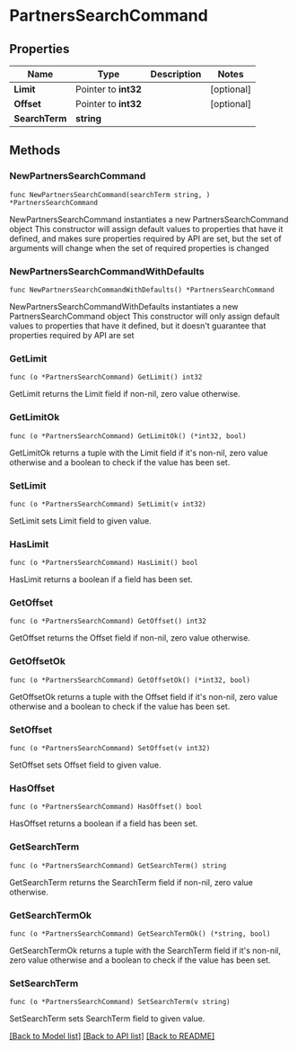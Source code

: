 # PartnersSearchCommand

## Properties

Name | Type | Description | Notes
------------ | ------------- | ------------- | -------------
**Limit** | Pointer to **int32** |  | [optional] 
**Offset** | Pointer to **int32** |  | [optional] 
**SearchTerm** | **string** |  | 

## Methods

### NewPartnersSearchCommand

`func NewPartnersSearchCommand(searchTerm string, ) *PartnersSearchCommand`

NewPartnersSearchCommand instantiates a new PartnersSearchCommand object
This constructor will assign default values to properties that have it defined,
and makes sure properties required by API are set, but the set of arguments
will change when the set of required properties is changed

### NewPartnersSearchCommandWithDefaults

`func NewPartnersSearchCommandWithDefaults() *PartnersSearchCommand`

NewPartnersSearchCommandWithDefaults instantiates a new PartnersSearchCommand object
This constructor will only assign default values to properties that have it defined,
but it doesn't guarantee that properties required by API are set

### GetLimit

`func (o *PartnersSearchCommand) GetLimit() int32`

GetLimit returns the Limit field if non-nil, zero value otherwise.

### GetLimitOk

`func (o *PartnersSearchCommand) GetLimitOk() (*int32, bool)`

GetLimitOk returns a tuple with the Limit field if it's non-nil, zero value otherwise
and a boolean to check if the value has been set.

### SetLimit

`func (o *PartnersSearchCommand) SetLimit(v int32)`

SetLimit sets Limit field to given value.

### HasLimit

`func (o *PartnersSearchCommand) HasLimit() bool`

HasLimit returns a boolean if a field has been set.

### GetOffset

`func (o *PartnersSearchCommand) GetOffset() int32`

GetOffset returns the Offset field if non-nil, zero value otherwise.

### GetOffsetOk

`func (o *PartnersSearchCommand) GetOffsetOk() (*int32, bool)`

GetOffsetOk returns a tuple with the Offset field if it's non-nil, zero value otherwise
and a boolean to check if the value has been set.

### SetOffset

`func (o *PartnersSearchCommand) SetOffset(v int32)`

SetOffset sets Offset field to given value.

### HasOffset

`func (o *PartnersSearchCommand) HasOffset() bool`

HasOffset returns a boolean if a field has been set.

### GetSearchTerm

`func (o *PartnersSearchCommand) GetSearchTerm() string`

GetSearchTerm returns the SearchTerm field if non-nil, zero value otherwise.

### GetSearchTermOk

`func (o *PartnersSearchCommand) GetSearchTermOk() (*string, bool)`

GetSearchTermOk returns a tuple with the SearchTerm field if it's non-nil, zero value otherwise
and a boolean to check if the value has been set.

### SetSearchTerm

`func (o *PartnersSearchCommand) SetSearchTerm(v string)`

SetSearchTerm sets SearchTerm field to given value.



[[Back to Model list]](../README.md#documentation-for-models) [[Back to API list]](../README.md#documentation-for-api-endpoints) [[Back to README]](../README.md)


